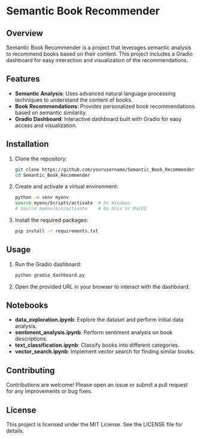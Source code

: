 # Semantic Book Recommender

## Overview
Semantic Book Recommender is a project that leverages semantic analysis to recommend books based on their content. This project includes a Gradio dashboard for easy interaction and visualization of the recommendations.

## Features
- **Semantic Analysis**: Uses advanced natural language processing techniques to understand the content of books.
- **Book Recommendations**: Provides personalized book recommendations based on semantic similarity.
- **Gradio Dashboard**: Interactive dashboard built with Gradio for easy access and visualization.

## Installation
1. Clone the repository:
    ```sh
    git clone https://github.com/yourusername/Semantic_Book_Recommender.git
    cd Semantic_Book_Recommender
    ```

2. Create and activate a virtual environment:
    ```sh
    python -m venv myenv
    source myenv/Scripts/activate  # On Windows
    # source myenv/bin/activate    # On Unix or MacOS
    ```

3. Install the required packages:
    ```sh
    pip install -r requirements.txt
    ```

## Usage
1. Run the Gradio dashboard:
    ```sh
    python gradio_dashboard.py
    ```

2. Open the provided URL in your browser to interact with the dashboard.

## Notebooks
- **data_exploration.ipynb**: Explore the dataset and perform initial data analysis.
- **sentiment_analysis.ipynb**: Perform sentiment analysis on book descriptions.
- **text_classification.ipynb**: Classify books into different categories.
- **vector_search.ipynb**: Implement vector search for finding similar books.

## Contributing
Contributions are welcome! Please open an issue or submit a pull request for any improvements or bug fixes.

## License
This project is licensed under the MIT License. See the LICENSE file for details.
